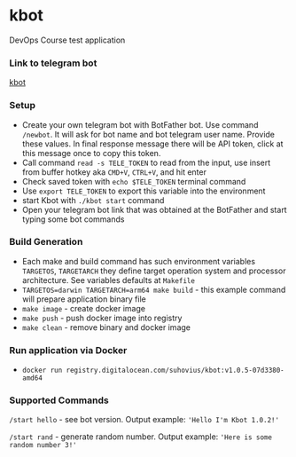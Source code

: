 # kbot
DevOps Course test application

### Link to telegram bot
[kbot](https://t.me/test_284709_bot)

### Setup
* Create your own telegram bot with BotFather bot. Use command `/newbot`. It will ask for bot name and bot telegram user name. Provide these values.
In final response message there will be API token, click at this message once to copy this token.
* Call command `read -s TELE_TOKEN` to read from the input, use insert from buffer hotkey aka `CMD+V`, `CTRL+V`, and hit enter
* Check saved token with `echo $TELE_TOKEN` terminal command
* Use `export TELE_TOKEN` to export this variable into the environment
* start Kbot with `./kbot start` command
* Open your telegram bot link that was obtained at the BotFather and start typing some bot commands

### Build Generation
* Each make and build command has such environment variables `TARGETOS`, `TARGETARCH` they define target operation system and processor architecture. See variables defaults at `Makefile`
* `TARGETOS=darwin TARGETARCH=arm64 make build` - this example command will prepare application binary file
* `make image` - create docker image
* `make push` - push docker image into registry
* `make clean` - remove binary and docker image

### Run application via Docker
* `docker run registry.digitalocean.com/suhovius/kbot:v1.0.5-07d3380-amd64`

### Supported Commands

`/start hello` - see bot version. Output example: `'Hello I'm Kbot 1.0.2!'`

`/start rand` - generate random number. Output example: `'Here is some random number 3!'`